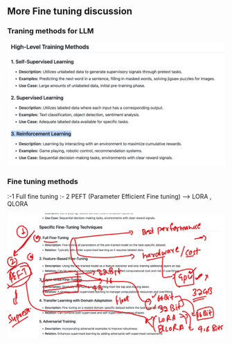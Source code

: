 ## More Fine tuning discussion 
### Traning methods for LLM 

<img src="method1.png">

### Fine tuning methods 

:-1 Full fine tuning 
:- 2 PEFT (Parameter Efficient Fine tuning)
      -->  LORA , QLORA
      
<img src="method2.png">

